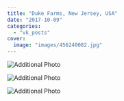 ```yaml
---
title: "Duke Farms, New Jersey, USA"
date: "2017-10-09"
categories: 
  - "vk_posts"
cover:
  image: "images/456240082.jpg"
---
```


![Additional Photo](https://vodpop.ru/wp-content/uploads/2023/07/456240083.jpg)

![Additional Photo](https://vodpop.ru/wp-content/uploads/2023/07/456240084.jpg)

![Additional Photo](https://vodpop.ru/wp-content/uploads/2023/07/456240085.jpg)
